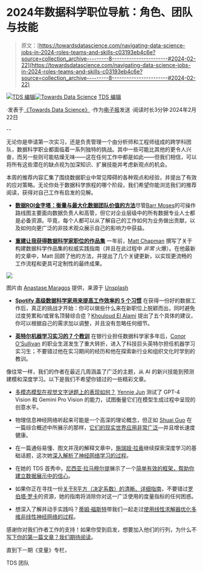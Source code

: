 # 2024年数据科学职位导航：角色、团队与技能

> 原文：[https://towardsdatascience.com/navigating-data-science-jobs-in-2024-roles-teams-and-skills-c03193eb4c6e?source=collection_archive---------8-----------------------#2024-02-22](https://towardsdatascience.com/navigating-data-science-jobs-in-2024-roles-teams-and-skills-c03193eb4c6e?source=collection_archive---------8-----------------------#2024-02-22)

[](https://towardsdatascience.medium.com/?source=post_page---byline--c03193eb4c6e--------------------------------)[![TDS 编辑](../Images/4b2d1beaf4f6dcf024ffa6535de3b794.png)](https://towardsdatascience.medium.com/?source=post_page---byline--c03193eb4c6e--------------------------------)[](https://towardsdatascience.com/?source=post_page---byline--c03193eb4c6e--------------------------------)[![Towards Data Science](../Images/a6ff2676ffcc0c7aad8aaf1d79379785.png)](https://towardsdatascience.com/?source=post_page---byline--c03193eb4c6e--------------------------------) [TDS 编辑](https://towardsdatascience.medium.com/?source=post_page---byline--c03193eb4c6e--------------------------------)

·发表于[《Towards Data Science》](https://towardsdatascience.com/?source=post_page---byline--c03193eb4c6e--------------------------------) ·作为[电子报](./newsletter?source=post_page---byline--c03193eb4c6e--------------------------------)发送 ·阅读时长3分钟·2024年2月22日

--

无论你是申请第一次实习，还是负责管理一个由分析师和工程师组成的跨学科团队，数据科学职业都面临着一系列独特的挑战。其中一些可能比其他的更令人兴奋，而另一些则可能枯燥无味——这在任何工作中都是如此——但我们相信，可以将所有这些潜在的缺点视为加深知识、扩展技能并考虑新观点的机会。

本周的推荐内容汇集了围绕数据职业中常见障碍的各种观点和经验，并提出了有效的应对策略。无论你处于数据科学旅程的哪个阶段，我们希望你能浏览我们的推荐阅读，获得对自己工作有启发的见解。

+   [**数据ROI金字塔：衡量与最大化数据团队价值的方法**](/the-data-roi-pyramid-a-method-for-measuring-maximizing-your-data-team-cab470b98cf6)尽管[Barr Moses](https://medium.com/u/2818bac48708?source=post_page---user_mention--c03193eb4c6e--------------------------------)的可操作路线图主要面向数据负责人和高管，但它对企业层级中的所有数据专业人士都是必备资源。毕竟，每个人都可以从了解自己的工作如何为业务做出贡献，以及如何向更广泛的非技术观众展示自己的影响力中获益。

+   [**重建让我获得数据科学家职位的作品集**](/rebuilding-the-portfolio-that-got-me-a-data-scientist-job-0bcdaf391915) 一年前，[Matt Chapman](https://medium.com/u/bf7d13fc53db?source=post_page---user_mention--c03193eb4c6e--------------------------------) 撰写了关于构建数据科学作品集的权威实践指南（并且在此过程中 *非常* 火爆）。在他最新的文章中，Matt 回顾了他的方法，并提出了几个关键更新，以实现更流畅的工作流程和更具可定制性的最终成果。

![](../Images/e81a4233a0595464ffc9dd70bd2b65ed.png)

图片由 [Anastase Maragos](https://unsplash.com/@visualsbyroyalz?utm_source=medium&utm_medium=referral) 提供，来源于 [Unsplash](https://unsplash.com/?utm_source=medium&utm_medium=referral)

+   [**Spotify 高级数据科学家用来提高工作效率的 5 个习惯**](/5-habits-spotify-senior-data-scientists-use-to-boost-their-productivity-1ae29451253f) 在获得一份好的数据工作后，真正的挑战才开始：你可以做些什么来在新职位上脱颖而出，同时避免过度劳累和/或冒名顶替综合症？[Khouloud El Alami](https://medium.com/u/9c6a36490614?source=post_page---user_mention--c03193eb4c6e--------------------------------) 提出了五个具体的建议，你可以根据自己的需求加以调整，并且没有忽略任何细节。

+   [**英特尔机器学习实习的 7 个教训**](/7-lessons-from-an-ml-internship-at-intel-ccb3a116f6eb) 在银行业担任数据科学家多年后，[Conor O'Sullivan](https://medium.com/u/4ae48256fb37?source=post_page---user_mention--c03193eb4c6e--------------------------------) 的职业生涯发生了重大转折，进入了科技巨头英特尔担任机器学习实习生；不要错过他在实习期间的经历和他在探索新行业和组织文化时学到的教训。

像往常一样，我们的作者在最近几周涵盖了广泛的主题，从 AI 的新兴技能到预测建模和深度学习。以下是我们不希望你错过的一些精彩文章。

+   [多模态模型在视觉文字谜题上的表现如何？](/measuring-ais-creativity-with-visual-word-puzzles-cb1bd2f3f4bb) [Yennie Jun](https://medium.com/u/12ca1ab81192?source=post_page---user_mention--c03193eb4c6e--------------------------------) 测试了 GPT-4 Vision 和 Gemini Pro Vision 的能力，试图衡量它们在模型生成过程中呈现的创意水平。

+   物理信息神经网络听起来可能是一个高深的理论概念，但正如 [Shuai Guo](https://medium.com/u/7b08bf52bf9c?source=post_page---user_mention--c03193eb4c6e--------------------------------) 在一篇综合概述中所展示的那样，[它们的现实世界应用非常广泛](/physics-informed-neural-networks-an-application-centric-guide-dc1013526b02)—并且增长速度健康。

+   在一篇通俗易懂、图文并茂的解释文章中，[施瑞娅·拉奥](https://medium.com/u/99b63de2f2c3?source=post_page---user_mention--c03193eb4c6e--------------------------------)继续探索深度学习的基础话题，这次她[深入解析了神经网络学习的过程](/deep-learning-illustrated-part-2-how-does-a-neural-network-learn-481f70c1b474)。

+   在她的 TDS 首秀中，[尼西亚·拉马穆尔提](https://medium.com/u/dbc6d908a3fb?source=post_page---user_mention--c03193eb4c6e--------------------------------)展示了一个[简单有效的框架，帮助你建立数据展示中的信心](/a-data-persons-guide-to-tackling-analysis-paralysis-96df01873023)。

+   如果你正在寻找一份[关于R平方（决定系数）的清晰、详细指南](/interpreting-r²-a-narrative-guide-for-the-perplexed-086a9a69c1ec)，不要错过[罗伯塔·罗卡](https://medium.com/u/b157fa9b5c8?source=post_page---user_mention--c03193eb4c6e--------------------------------)的资源，她的指南将消除你对这一广泛使用的度量指标的任何困惑。

+   想深入了解并动手实践吗？[蒂姆·福斯特](https://medium.com/u/f37d522e37bd?source=post_page---user_mention--c03193eb4c6e--------------------------------)带我们一起走过[使用线性求解器优化多维非线性神经网络的过程](/optimization-of-neural-networks-with-linear-solvers-daa72aacef9f)。

感谢你对我们作者工作的支持！如果你受到启发，想要加入他们的行列，为什么不[写下你的第一篇文章？我们期待阅读](http://bit.ly/write-for-tds)。

直到下一期《变量》专栏，

TDS 团队
